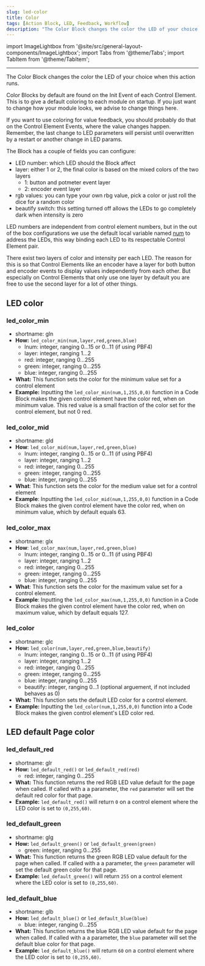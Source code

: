 ```yaml
---
slug: led-color
title: Color
tags: [Action Block, LED, Feedback, Workflow]
description: "The Color Block changes the color the LED of your choice when this action runs."
---
```


import ImageLightbox from '@site/src/general-layout-components/ImageLightbox';
import Tabs from '@theme/Tabs';
import TabItem from '@theme/TabItem';

---

<Tabs>
  <TabItem value="About LED Color" label="About LED Color" default>




The Color Block changes the color the LED of your choice when this action runs.

Color Blocks by default are found on the Init Event of each Control Element. This is to give a default coloring to each module on startup. If you just want to change how your module looks, we advise to change things here.

If you want to use coloring for value feedback, you should probably do that on the Control Element Events, where the value changes happen. Remember, the last change to LED parameters will persist until overwritten by a restart or another change in LED params.

The Block has a couple of fields you can configure:
- LED number: which LED should the Block affect
- layer: either 1 or 2, the final color is based on the mixed colors of the two layers
  - 1: button and potmeter event layer
  - 2: encoder event layer
- rgb values: you can type your own rbg value, pick a color or just roll the dice for a random color
- beautify switch: this setting turned off allows the LEDs to go completely dark when intensity is zero

LED numbers are independent from control element numbers, but in the out of the box configurations we use the default local variable named [num](../variables/local-variables.md) to address the LEDs, this way binding each LED to its respectable Control Element pair.

There exist two layers of color and intensity per each LED. The reason for this is so that Control Elements like an encoder have a layer for both button and encoder events to display values independently from each other. But especially on Control Elements that only use one layer by default you are free to use the second layer for a lot of other things.


  </TabItem>
  <TabItem value="Reference Manual Entry" label="Reference Manual Entry">

## LED color

### led_color_min 
  - shortname: gln
  - **How:** `led_color_min(num,layer,red,green,blue)`
    - lnum: integer, ranging 0...15 or 0...11 (if using PBF4)
    - layer: integer, ranging 1...2
    - red: integer, ranging 0...255
    - green: integer, ranging 0...255
    - blue: integer, ranging 0...255
  - **What:** This function sets the color for the minimum value set for a control element
  - **Example:** Inputting the `led_color_min(num,1,255,0,0)` function in a Code Block makes the given control element have the color red, when on minimum value.
    This red value is a small fraction of the color set for the control element, but not 0 red.<!-- nem zéro hanem nagyon halvány értéke a maxnak -->

### led_color_mid
  - shortname: gld
  - **How**: `led_color_mid(num,layer,red,green,blue)`
    - lnum: integer, ranging 0...15 or 0...11 (if using PBF4)
    - layer: integer, ranging 1...2
    - red: integer, ranging 0...255
    - green: integer, ranging 0...255
    - blue: integer, ranging 0...255
  - **What**: This function sets the color for the medium value set for a control element
  - **Example**: Inputting the `led_color_mid(num,1,255,0,0)` function in a Code Block makes the given control element have the color red, when on minimum value, which by default equals 63.

### led_color_max 
  - shortname: glx
  - **How**: `led_color_max(num,layer,red,green,blue)`
    - lnum: integer, ranging 0...15 or 0...11 (if using PBF4)
    - layer: integer, ranging 1...2
    - red: integer, ranging 0...255
    - green: integer, ranging 0...255
    - blue: integer, ranging 0...255
  - **What**: This function sets the color for the maximum value set for a control element.
  - **Example**: Inputting the `led_color_max(num,1,255,0,0)` function in a Code Block makes the given control element have the color red, when on maximum value, which by default equals 127.

### led_color
  - shortname: glc
  - **How:** `led_color(num,layer,red,green,blue,beautify)`
    - lnum: integer, ranging 0...15 or 0...11 (if using PBF4)
    - layer: integer, ranging 1...2
    - red: integer, ranging 0...255
    - green: integer, ranging 0...255
    - blue: integer, ranging 0...255
    - beautify: integer, ranging 0...1 (optional arguement, if not included behaves as 0)
  - **What:** This function sets the default LED color for a control element.
  - **Example:** Inputting the `led_color(num,1,255,0,0)` function into a Code Block makes the given control element's LED color red.

## LED default Page color

### led_default_red 

  - shortname: glr
  - **How:** `led_default_red()` or `led_default_red(red)`
    - red: integer, ranging 0...255
  - **What:** This function returns the red RGB LED value default for the page when called. If called with a a parameter, the `red` parameter will set the default red color for that page.
  - **Example:** `led_default_red()` will return `0` on a control element where the LED color is set to `(0,255,60)`.

### led_default_green

  - shortname: glg
  - **How:** `led_default_green()` or `led_default_green(green)`
    - green: integer, ranging 0...255
  - **What:** This function returns the green RGB LED value default for the page when called. If called with a a parameter, the `green` parameter will set the default green color for that page.
  - **Example:** `led_default_green()` will return `255` on a control element where the LED color is set to `(0,255,60)`.

### led_default_blue

  - shortname: glb
  - **How:** `led_default_blue()` or `led_default_blue(blue)`
    - blue: integer, ranging 0...255
  - **What:** This function returns the blue RGB LED value default for the page when called. If called with a a parameter, the `blue` parameter will set the default blue color for that page.
  - **Example:** `led_default_blue()` will return `60` on a control element where the LED color is set to `(0,255,60)`.


  </TabItem>
</Tabs>

